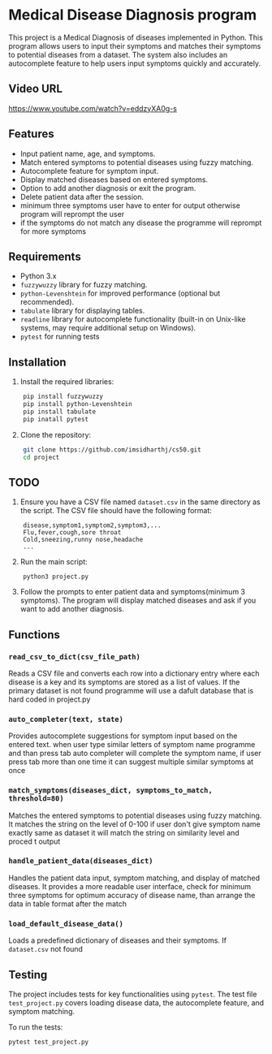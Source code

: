 # Medical Disease Diagnosis program

This project is a Medical Diagnosis of diseases implemented in Python. This program allows users to input their symptoms and matches their symptoms to potential diseases from a dataset.
The system also includes an autocomplete feature to help users input symptoms quickly and accurately.

## Video URL
https://www.youtube.com/watch?v=eddzyXA0g-s

## Features

- Input patient name, age, and symptoms.
- Match entered symptoms to potential diseases using fuzzy matching.
- Autocomplete feature for symptom input.
- Display matched diseases based on entered symptoms.
- Option to add another diagnosis or exit the program.
- Delete patient data after the session.
- minimum three symptoms user have to enter for output otherwise program will reprompt the user
- if the symptoms do not match any disease the programme will reprompt for more symptoms

## Requirements

- Python 3.x
- `fuzzywuzzy` library for fuzzy matching.
- `python-Levenshtein` for improved performance (optional but recommended).
- `tabulate` library for displaying tables.
- `readline` library for autocomplete functionality (built-in on Unix-like systems, may require additional setup on Windows).
- `pytest` for running tests

## Installation

1. Install the required libraries:
```bash
    pip install fuzzywuzzy
    pip install python-Levenshtein 
    pip install tabulate 
    pip inatall pytest
```
2. Clone the repository:
```bash
    git clone https://github.com/imsidharthj/cs50.git
    cd project
```

## TODO

1. Ensure you have a CSV file named `dataset.csv` in the same directory as the script. The CSV file should have the following format:
```csv
    disease,symptom1,symptom2,symptom3,...
    Flu,fever,cough,sore throat
    Cold,sneezing,runny nose,headache
    ...
```

2. Run the main script:
```
    python3 project.py
```

3. Follow the prompts to enter patient data and symptoms(minimum 3 symptoms). The program will display matched diseases and ask if you want to add another diagnosis.

## Functions

### `read_csv_to_dict(csv_file_path)`
Reads a CSV file and converts each row into a dictionary entry where each disease is a key and its symptoms are stored as a list of values. If the primary dataset is not found programme will use a dafult database that is hard coded in project.py

### `auto_completer(text, state)`
Provides autocomplete suggestions for symptom input based on the entered text. when user type similar letters of symptom name programme and than press tab auto completer will complete the symptom name, if user press tab more than one time it can suggest multiple similar symptoms at once

### `match_symptoms(diseases_dict, symptoms_to_match, threshold=80)`
Matches the entered symptoms to potential diseases using fuzzy matching. It matches the string on the level of 0-100 if user don't give symptom name exactly same as dataset it will match the string on similarity level and proced t output

### `handle_patient_data(diseases_dict)`
Handles the patient data input, symptom matching, and display of matched diseases. It provides a more readable user interface, check for minimum three symptoms for optimum accuracy of disease name, than arrange the data in table format after the match

### `load_default_disease_data()`
Loads a predefined dictionary of diseases and their symptoms. If `dataset.csv` not found

## Testing

The project includes tests for key functionalities using `pytest`. The test file `test_project.py` covers loading disease data, the autocomplete feature, and symptom matching.

To run the tests:
```
pytest test_project.py
```